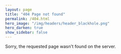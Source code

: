 ```yaml
---
layout: page
title: "404 Page not found"
permalink: /404.html
hero_image: "/img/headers/header_blackhole.png"
hero_darken: true
show_sidebar: false
---
```


Sorry, the requested page wasn't found on the server.
